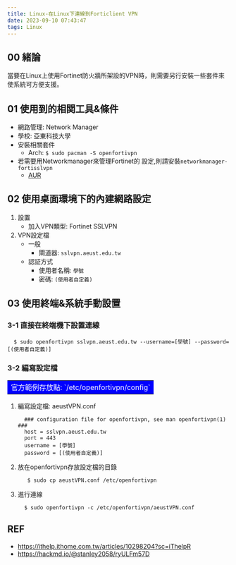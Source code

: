 ```yaml
---
title: Linux-在Linux下連線到Forticlient VPN
date: 2023-09-10 07:43:47
tags: Linux
---
```


## 00 緒論
當要在Linux上使用Fortinet防火牆所架設的VPN時，則需要另行安裝一些套件來使系統可方便支援。

<!--more-->

## 01 使用到的相関工具&條件
- 網路管理: Network Manager
- 學校: 亞東科技大學
- 安裝相關套件
  * Arch: `$ sudo pacman -S openfortivpn` 
- 若需要用Networkmanager來管理Fortinet的 設定,則請安裝`networkmanager-fortisslvpn`
  * [AUR](https://aur.archlinux.org/packages/networkmanager-fortisslvpn)

## 02 使用桌面環境下的內建網路設定
1. 設置
   * 加入VPN類型: Fortinet SSLVPN
2. VPN設定檔
   * 一般
     * 閘道器: `sslvpn.aeust.edu.tw` 
   * 認証方式
     * 使用者名稱: `學號`
     * 密碼: `(使用者自定義)`

## 03 使用終端&系統手動設置

### 3-1 直接在終端機下設置連線
```shell
  $ sudo openfortivpn sslvpn.aeust.edu.tw --username=[學號] --password=[(使用者自定義)] 
```

### 3-2 編寫設定檔

<table><tr><td bgcolor=0000FF>
  <font color=white> 官方範例存放點: `/etc/openfortivpn/config` </font>
</td></tr></table>

1. 編寫設定檔: aeustVPN.conf
   ```shell
     ### configuration file for openfortivpn, see man openfortivpn(1) ###
     host = sslvpn.aeust.edu.tw
     port = 443
     username = [學號]
     password = [(使用者自定義)] 
   ```
2. 放在openfortivpn存放設定檔的目錄
   ```shell
      $ sudo cp aeustVPN.conf /etc/openfortivpn
   ```
3. 進行連線
   ```shell
     $ sudo openfortivpn -c /etc/openfortivpn/aeustVPN.conf
   ```

## REF
- https://ithelp.ithome.com.tw/articles/10298204?sc=iThelpR
- https://hackmd.io/@stanley2058/ryULFm57D